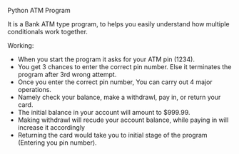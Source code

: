 Python ATM Program

It is a Bank ATM type program, to helps you easily understand how multiple conditionals work together.

Working:
- When you start the program it asks for your ATM pin (1234).
- You get 3 chances to enter the correct pin number. Else it terminates the program after 3rd wrong attempt.
- Once you enter the correct pin number, You can carry out 4 major operations.
- Namely check your balance, make a withdrawl, pay in, or return your card.
- The initial balance in your account will amount to $999.99.
- Making withdrawl will recude your account balance, while paying in will increase it accordingly
- Returning the card would take you to initial stage of the program (Entering you pin number). 
